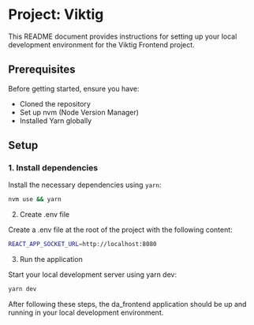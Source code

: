 # Project: Viktig

This README document provides instructions for setting up your local development environment for the Viktig Frontend project.

## Prerequisites

Before getting started, ensure you have:

- Cloned the repository
- Set up nvm (Node Version Manager)
- Installed Yarn globally

## Setup

### 1. Install dependencies

Install the necessary dependencies using `yarn`:

```bash
nvm use && yarn
```

2. Create .env file

Create a .env file at the root of the project with the following content:

```bash
REACT_APP_SOCKET_URL=http://localhost:8080
```

3. Run the application

Start your local development server using yarn dev:

```bash
yarn dev
```

After following these steps, the da_frontend application should be up and running in your local development environment.

